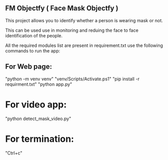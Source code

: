 ## FM Objectfy ( Face Mask Objectfy )

This project allows you to identify whether a person is wearing mask or not.

This can be used use in monitoring and reduing the face to face identification of the people.

All the required modules list are present in requirement.txt use the following commands to run the app:


## For Web page:
"python -m venv venv"
"venv/Scripts/Activate.ps1"
"pip install -r requirment.txt"
"python app.py"

# For video app:
"python detect_mask_video.py"

# For termination:
"Ctrl+c"

